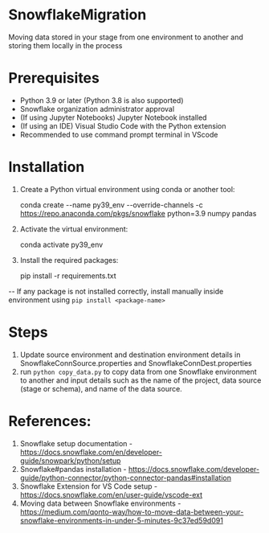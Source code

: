 # SnowflakeMigration
Moving data stored in your stage from one environment to another and storing them locally in the process

# Prerequisites

- Python 3.9 or later (Python 3.8 is also supported)
- Snowflake organization administrator approval
- (If using Jupyter Notebooks) Jupyter Notebook installed
- (If using an IDE) Visual Studio Code with the Python extension
- Recommended to use command prompt terminal in VScode

# Installation

1. Create a Python virtual environment using conda or another tool:

   conda create --name py39_env --override-channels -c https://repo.anaconda.com/pkgs/snowflake python=3.9 numpy pandas

2. Activate the virtual environment:

   conda activate py39_env

3. Install the required packages:

   pip install -r requirements.txt

-- If any package is not installed correctly, install manually inside environment using `pip install <package-name>`

# Steps

1. Update source environment and destination environment details in SnowflakeConnSource.properties and SnowflakeConnDest.properties
2. run `python copy_data.py` to copy data from one Snowflake environment to another and input details such as the name of the project, data source (stage or schema), and name of the data source.

# References:

1. Snowflake setup documentation - https://docs.snowflake.com/en/developer-guide/snowpark/python/setup
2. Snowflake#pandas installation - https://docs.snowflake.com/developer-guide/python-connector/python-connector-pandas#installation 
3. Snowflake Extension for VS Code setup - https://docs.snowflake.com/en/user-guide/vscode-ext
4. Moving data between Snowflake environments - https://medium.com/qonto-way/how-to-move-data-between-your-snowflake-environments-in-under-5-minutes-9c37ed59d091
